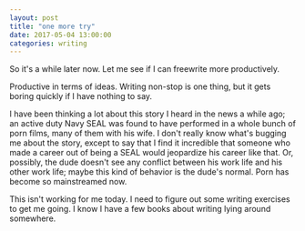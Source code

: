 ```yaml
---
layout: post
title: "one more try"
date: 2017-05-04 13:00:00
categories: writing
---
```


So it's a while later now. Let me see if I can freewrite more productively.

Productive in terms of ideas. Writing non-stop is one thing, but it gets boring quickly if I have nothing to say.

I have been thinking a lot about this story I heard in the news a while ago; an active duty Navy SEAL was found to have performed in a whole bunch of porn films, many of them with his wife. I don't really know what's bugging me about the story, except to say that I find it incredible that someone who made a career out of being a SEAL would jeopardize his career like that. Or, possibly, the dude doesn't see any conflict between his work life and his other work life; maybe this kind of behavior is the dude's normal. Porn has become so mainstreamed now.

This isn't working for me today. I need to figure out some writing exercises to get me going. I know I have a few books about writing lying around somewhere.